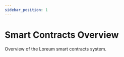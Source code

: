 ```yaml
---
sidebar_position: 1
---
```


# Smart Contracts Overview

Overview of the Loreum smart contracts system. 